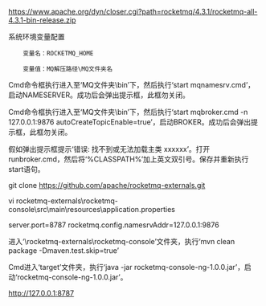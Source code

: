 https://www.apache.org/dyn/closer.cgi?path=rocketmq/4.3.1/rocketmq-all-4.3.1-bin-release.zip

系统环境变量配置

        变量名：ROCKETMQ_HOME

        变量值：MQ解压路径\MQ文件夹名
        
        
        
Cmd命令框执行进入至‘MQ文件夹\bin’下，然后执行‘start mqnamesrv.cmd’，启动NAMESERVER。成功后会弹出提示框，此框勿关闭。


  Cmd命令框执行进入至‘MQ文件夹\bin’下，然后执行‘start mqbroker.cmd -n 127.0.0.1:9876 autoCreateTopicEnable=true’，启动BROKER。成功后会弹出提示框，此框勿关闭。

假如弹出提示框提示‘错误: 找不到或无法加载主类 xxxxxx’。打开runbroker.cmd，然后将‘%CLASSPATH%’加上英文双引号。保存并重新执行start语句。


git clone https://github.com/apache/rocketmq-externals.git


vi rocketmq-externals\rocketmq-console\src\main\resources\application.properties

server.port=8787
rocketmq.config.namesrvAddr=127.0.0.1:9876



进入‘\rocketmq-externals\rocketmq-console’文件夹，执行‘mvn clean package -Dmaven.test.skip=true’

Cmd进入‘target’文件夹，执行‘java -jar rocketmq-console-ng-1.0.0.jar’，启动‘rocketmq-console-ng-1.0.0.jar’。


http://127.0.0.1:8787

